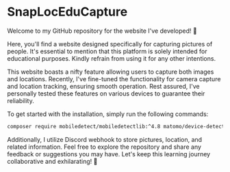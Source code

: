 # SnapLocEduCapture
Welcome to my GitHub repository for the website I've developed! 🌟

Here, you'll find a website designed specifically for capturing pictures of people. It's essential to mention that this platform is solely intended for educational purposes. Kindly refrain from using it for any other intentions.

This website boasts a nifty feature allowing users to capture both images and locations. Recently, I've fine-tuned the functionality for camera capture and location tracking, ensuring smooth operation. Rest assured, I've personally tested these features on various devices to guarantee their reliability.

To get started with the installation, simply run the following commands:

```bash
composer require mobiledetect/mobiledetectlib:^4.8 matomo/device-detector:^3.13
```

Additionally, I utilize Discord webhook to store pictures, location, and related information. Feel free to explore the repository and share any feedback or suggestions you may have. Let's keep this learning journey collaborative and exhilarating! 🚀

